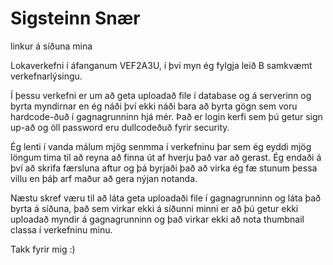# Sigsteinn Snær

 <a herf="http://tsuts.tskoli.is/2t/2811992349/vef2a/lokaverkefni/index.php">linkur á síðuna mina</a>
 
Lokaverkefni í áfanganum VEF2A3U, í því myn ég fylgja leið B samkvæmt verkefnarlýsingu.

Í þessu verkefni er um að geta uploadað file í database og á serverinn og byrta myndirnar en ég náði því ekki náði bara að byrta
gögn sem voru hardcode-ðuð í gagnagrunninn hjá mér. Það er login kerfi sem þú getur sign up-að og öll password eru dullcodeðuð fyrir 
security.

Ég lenti í vanda málum mjög senmma í verkefninu þar sem ég eyddi mjög löngum tima til að reyna að finna út af hverju það var að gerast. Ég endaði á því að skrifa færsluna aftur og þá byrjaði það að virka ég fæ stunum þessa villu en þáþ arf maður að gera nýjan notanda.

Næstu skref væru til að láta geta uploadaði file í gagnagrunninn og láta það byrta á síðuna, það sem virkar ekki á síðunni minni er að þú getur ekki uploadað myndir á gagnagrunninn og það virkar ekki að nota thumbnail classa í verkefninu minu.

Takk fyrir mig :)
